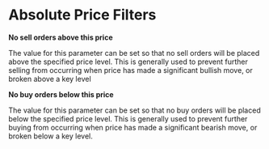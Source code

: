# Absolute Price Filters

**No sell orders above this price**

The value for this parameter can be set so that no sell orders will be placed above the specified price level. This is generally used to prevent further selling from occurring when price has made a significant bullish move, or broken above a key level

**No buy orders below this price**

The value for this parameter can be set so that no buy orders will be placed below the specified price level. This is generally used to prevent further buying from occurring when price has made a significant bearish move, or broken below a key level.

